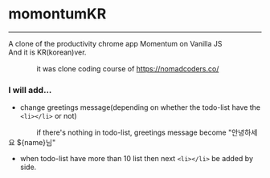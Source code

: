 # momontumKR
---------

A clone of the productivity chrome app Momentum on Vanilla JS   
And it is KR(korean)ver.

　　　　it was clone coding course of https://nomadcoders.co/ 

### I will add...
- change greetings message(depending on whether the todo-list have the `<li></li>` or not) 
         
　　　　if there's nothing in todo-list, greetings message become "안녕하세요 ${name}님"
- when todo-list have more than 10 list then next `<li></li>` be added by side. 
